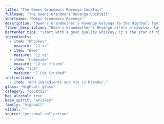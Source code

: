 ```yaml
---
title: "The Owens Grandmors Revenge Cocktail"
fullname: "The Owens Grandmors Revenge Cocktail"
shortname: "Owens Grandmors Revenge"
description: "Owen's Grandmother's Revenge belongs to the Highball family, a refreshing blend of spirits and mixers. While its precise origin is unknown, the combination of whiskey, beer, and lemonade likely arose from the practice of highballing – using soda water to dilute strong spirits, popularized in the early 20th century. "
flavor_description: "Owen's Grandmother's Revenge offers a complex, layered flavor profile.  The whiskey's warmth and spice mingle with the crispness of beer and the tart sweetness of lemonade.  The ice chills the drink, creating a refreshing, balanced experience.  The combination is both bold and approachable, with a surprising twist that lingers on the palate. "
bartender_tips: "Start with a good quality whiskey, it's the star of the show. Use a beer that complements the whiskey, a pale ale or IPA work well. Freshly squeezed lemonade adds brightness, so don't be shy with the citrus.  Use a tall glass filled with ice to keep the drink chilled, and don't over-mix - you want a layered, balanced cocktail, not a beer-slushy.  Enjoy! "
ingredients:
  - item: "Whiskey"
    measure: "12 oz"
  - item: "Beer"
    measure: "12 oz"
  - item: "Lemonade"
    measure: "12 oz frozen"
  - item: "Ice"
    measure: "1 Cup Crushed"
instructions:
  - item: "Add ingredients and mix in blender."
glass: "Highball glass"
category: "cocktail"
has_alcohol: true
base_spirit: "whiskey"
family: "highball"
visual: ""
source: "personal_collection"
---
```


